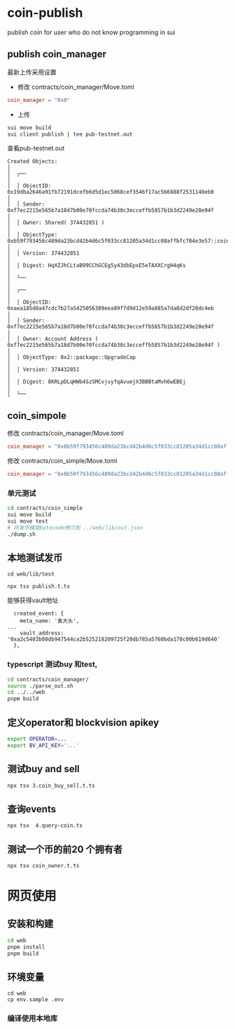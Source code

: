 # coin-publish
publish coin for user who do not know programming in sui
## publish  coin_manager
最新上传采用设置
- 修改 contracts/coin_manager/Move.toml
```toml
coin_manager = "0x0"
```
- 上传

```bash
sui move build
sui client publish | tee pub-testnet.out
```

查看pub-testnet.out
```
Created Objects:                                                                                         │
│  ┌──                                                                                                     │
│  │ ObjectID: 0x19dba2646a91fb72191dcefb6d5d1ec5068cef3546f17ac566888f2531140eb0                          │
│  │ Sender: 0xf7ec2215e565b7a18d7b00e70fccda74b30c3ecceffb5857b1b3d2249e28e94f                            │
│  │ Owner: Shared( 374432851 )                                                                            │
│  │ ObjectType: 0xb59f793456c489da23bcd42b4d6c5f033cc81205a34d1cc08affbfc704e3e57::coin_manager::Manager  │
│  │ Version: 374432851                                                                                    │
│  │ Digest: HqXZJhCLtaB99CChGCEg5y43dbEpxE5eTAXXCrgH4qKs                                                  │
│  └──                                                                                                     │
│  ┌──                                                                                                     │
│  │ ObjectID: 0xaea185d8a47cdc7b27a5425056389eea89f7d9d12e59a885a7da8d2df20dc4eb                          │
│  │ Sender: 0xf7ec2215e565b7a18d7b00e70fccda74b30c3ecceffb5857b1b3d2249e28e94f                            │
│  │ Owner: Account Address ( 0xf7ec2215e565b7a18d7b00e70fccda74b30c3ecceffb5857b1b3d2249e28e94f )         │
│  │ ObjectType: 0x2::package::UpgradeCap                                                                  │
│  │ Version: 374432851                                                                                    │
│  │ Digest: 8KRLpDLqHWb4SzSMCvjvyfqAvuejX3BBBtaMvh6wEBEj                                                  │
│  └──                                                          
```


##  coin_simpole
修改 contracts/coin_manager/Move.toml
```toml
coin_manager = "0x0b59f793456c489da23bcd42b4d6c5f033cc81205a34d1cc08affbfc704e3e57"
```

修改 contracts/coin_simple/Move.toml
```toml
coin_manager = "0x0b59f793456c489da23bcd42b4d6c5f033cc81205a34d1cc08affbfc704e3e57"
```

### 单元测试
```bash
cd contracts/coin_simple
sui move build
sui move test
# 将发币模版bytecode拷贝到 ../web/lib/out.json
./dump.sh

```

## 本地测试发币
```
cd web/lib/test

npx tsx publish.t.ts
```
能够获得vault地址

```
  created_event: {
    meta_name: '袁大头',
...
    vault_address: '0xa2c5403b08db947544ca2b525218209725f20db785a5760bda178c00b619d640'
  },
```


### typescript 测试buy 和test, 
```bash
cd contracts/coin_manager/
source ./parse_out.sh
cd ../../web
pnpm build

```

## 定义operator和 blockvision apikey
```bash
export OPERATOR=...
export BV_API_KEY='...'

```
## 测试buy and sell
```bash
npx tsx 3.coin_buy_sell.t.ts
```

## 查询events
```bash
npx tsx  4.query-coin.ts 
```

##  测试一个币的前20 个拥有者
```bash
npx tsx coin_owner.t.ts
```

# 网页使用
## 安装和构建
```bash
cd web
pnpm install
pnpm build
```
## 环境变量
```
cd web
cp env.sample .env

```

### 编译使用本地库